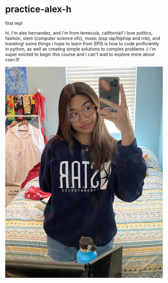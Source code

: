 # practice-alex-h
first repl

hi, i'm alex hernandez, and i'm from temecula, california!! i love politics, fashion, stem (computer science ofc), music (esp rap/hiphop and rnb), and traveling!
some things i hope to learn from SPIS is how to code proficiently in python, as well as creating simple solutions to complex problems :) i'm super exicted
to begin this course and i can't wait to explore more about cse<3!

![me](alex-h.jpg)
